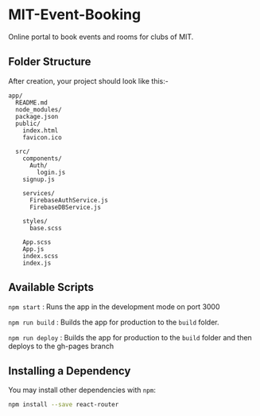 # MIT-Event-Booking
Online portal to book events and rooms for clubs of MIT.

## Folder Structure

After creation, your project should look like this:-

```
app/
  README.md
  node_modules/
  package.json
  public/
    index.html
    favicon.ico
    
  src/
    components/
      Auth/
        login.js
	signup.js
	
    services/
      FirebaseAuthService.js
      FirebaseDBService.js
      
    styles/
      base.scss
      
    App.scss
    App.js
    index.scss
    index.js
```
## Available Scripts

`npm start` : Runs the app in the development mode on port 3000

`npm run build` : Builds the app for production to the `build` folder.<br>

`npm run deploy` : Builds the app for production to the `build` folder and then deploys to the gh-pages branch<br>

## Installing a Dependency

You may install other dependencies with `npm`:

```sh
npm install --save react-router
```
